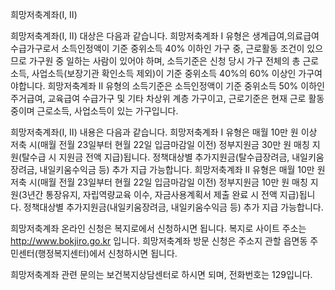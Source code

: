 희망저축계좌(Ⅰ, Ⅱ)


희망저축계좌(Ⅰ, Ⅱ) 대상은 다음과 같습니다.
희망저축계좌 I 유형은 생계급여,의료급여 수급가구로서 소득인정액이 기준 중위소득 40% 이하인 가구 중, 근로활동 조건이 있으므로 가구원 중 일하는 사람이 있어야 하며, 소득기준은 신청 당시 가구 전체의 총 근로소득, 사업소득(보장기관 확인소득 제외)이 기준 중위소득 40%의  60% 이상인 가구여야합니다.
희망저축계좌 Ⅱ 유형의 소득기준은 소득인정액이 기준 중위소득 50% 이하인 주거급여, 교육급여 수급가구 및 기타 차상위 계층 가구이고, 근로기준은 현재 근로 활동 중이며 근로소득, 사업소득이 있는 가구입니다.


희망저축계좌(Ⅰ, Ⅱ) 내용은 다음과 같습니다.
희망저축계좌 I 유형은 매월 10만 원 이상 저축 시(매월 전월 23일부터 현월 22일 입금마감일 이전) 정부지원금 30만 원 매칭 지원(탈수급 시 지원금 전액 지급)됩니다. 정책대상별 추가지원금(탈수급장려금, 내일키움장려금, 내일키움수익금 등) 추가 지급 가능합니다.
희망저축계좌 Ⅱ 유형은 매월 10만 원 저축 시(매월 전월 23일부터 현월 22일 입금마감일 이전) 정부지원금 10만 원 매칭 지원(3년간 통장유지, 자립역량교육 이수, 자금사용계획서 제출 완료 시 전액 지급)됩니다. 정책대상별 추가지원금(내일키움장려금, 내일키움수익금 등) 추가 지급 가능합니다.


희망저축계좌 온라인 신청은 복지로에서 신청하시면 됩니다. 복지로 사이트 주소는 http://www.bokjiro.go.kr 입니다.
희망저축계좌 방문 신청은 주소지 관할 읍면동 주민센터(행정복지센터)에서 신청하시면 됩니다.


희망저축계좌 관련 문의는 보건복지상담센터로 하시면 되며, 전화번호는 129입니다.